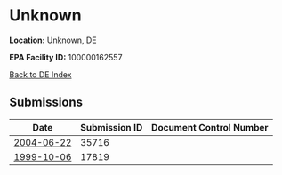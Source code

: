 # Unknown

**Location:** Unknown, DE

**EPA Facility ID:** 100000162557

[Back to DE Index](../../index.md)

## Submissions

| Date | Submission ID | Document Control Number |
|------|--------------|-------------------------|
| [2004-06-22](submissions/35716.md) | 35716 |  |
| [1999-10-06](submissions/17819.md) | 17819 |  |
